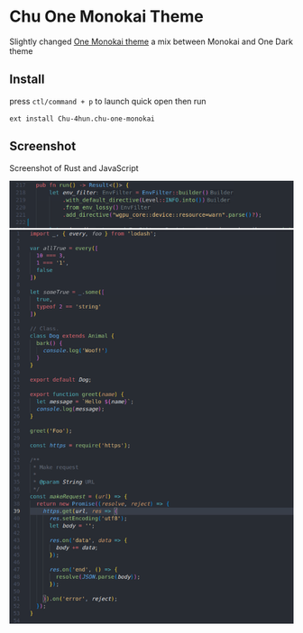 # Chu One Monokai Theme

Slightly changed [One Monokai theme](https://github.com/azemoh/vscode-one-monokai/blob/master/CHANGELOG.md) a mix between Monokai and One Dark theme


## Install

press `ctl/command + p` to launch quick open then run
```
ext install Chu-4hun.chu-one-monokai
```

## Screenshot
Screenshot of Rust and JavaScript

![Theme Screenshot](screenshot-1.png)
![Theme Screenshot](screenshot-2.png)